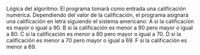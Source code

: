 Lógica del algoritmo:
El programa tomará como entrada una calificación numérica.
Dependiendo del valor de la calificación, el programa asignará una calificación en letra siguiendo el sistema americano:
A si la calificación es mayor o igual a 90.
B si la calificación es menor a 90 pero mayor o igual a 80.
C si la calificación es menor a 80 pero mayor o igual a 70.
D si la calificación es menor a 70 pero mayor o igual a 69.
F si la calificación es menor a 69.